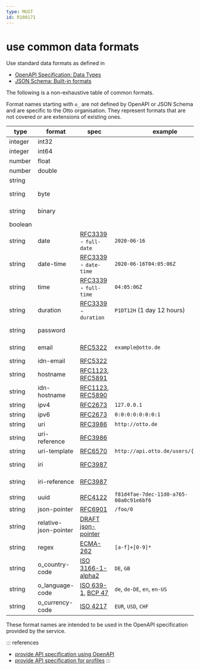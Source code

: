 ```yaml
---
type: MUST
id: R100171
---
```


# use common data formats

Use standard data formats as defined in

- [OpenAPI Specification: Data Types](http://spec.openapis.org/oas/v3.0.3#data-types)
- [JSON Schema: Built-in formats](https://json-schema.org/draft/2019-09/json-schema-validation.html#rfc.section.7.3)

The following is a non-exhaustive table of common formats.

Format names starting with `o_` are not defined by OpenAPI or JSON Schema and are specific to the Otto organisation.
They represent formats that are not covered or are extensions of existing ones.

| type    | format                | spec                                   | example                                | comment                         |
| ------- | --------------------- | -------------------------------------- | -------------------------------------- | ------------------------------- |
| integer | int32                 |                                        |                                        | signed 32 bits                  |
| integer | int64                 |                                        |                                        |                                 | signed 64 bits (a.k.a long) |
| number  | float                 |                                        |                                        |                                 |
| number  | double                |                                        |                                        |                                 |
| string  |                       |                                        |                                        |                                 |
| string  | byte                  |                                        |                                        | base64 encoded characters       |
| string  | binary                |                                        |                                        | any sequence of octets          |
| boolean |                       |                                        |                                        |                                 |
| string  | date                  | [RFC3339] - `full-date`                | `2020-06-16`                           | see also [date rule][rule-date] |
| string  | date-time             | [RFC3339] - `date-time`                | `2020-06-16T04:05:06Z`                 | see also [date rule][rule-date] |
| string  | time                  | [RFC3339] - `full-time`                | `04:05:06Z`                            | see also [date rule][rule-date] |
| string  | duration              | [RFC3339] - `duration`                 | `P1DT12H` (1 day 12 hours)             |                                 |
| string  | password              |                                        |                                        | a hint for processing/display   |
| string  | email                 | [RFC5322][rfc5322]                     | `example@otto.de`                      | internationalized email         |
| string  | idn-email             | [RFC5322][rfc5322]                     |                                        |                                 |
| string  | hostname              | [RFC1123][rfc1123], [RFC5891][rfc5891] |                                        | internationalized hostname      |
| string  | idn-hostname          | [RFC1123][rfc1123], [RFC5890][rfc5890] |                                        |                                 |
| string  | ipv4                  | [RFC2673][rfc2673]                     | `127.0.0.1`                            |                                 |
| string  | ipv6                  | [RFC2673][rfc2673]                     | `0:0:0:0:0:0:0:1`                      |                                 |
| string  | uri                   | [RFC3986][rfc3986]                     | `http://otto.de`                       |                                 |
| string  | uri-reference         | [RFC3986][rfc3986]                     |                                        |                                 |
| string  | uri-template          | [RFC6570][rfc6570]                     | `http://api.otto.de/users/{userId}`    |                                 |
| string  | iri                   | [RFC3987][rfc3987]                     |                                        | internationalized uri           |
| string  | iri-reference         | [RFC3987][rfc3987]                     |                                        | internationalized uri-reference |
| string  | uuid                  | [RFC4122][rfc4122]                     | `f81d4fae-7dec-11d0-a765-00a0c91e6bf6` |                                 |
| string  | json-pointer          | [RFC6901][rfc6901]                     | `/foo/0`                               |                                 |
| string  | relative-json-pointer | [DRAFT json-pointer][json-pointer]     |                                        |                                 |
| string  | regex                 | [ECMA-262][ecma-262]                   | `[a-f]+[0-9]*`                         |                                 |
| string  | o_country-code        | [ISO 3166-1-alpha2][iso3166-1-alpha2]  | `DE`, `GB`                             |                                 |
| string  | o_language-code       | [ISO 639-1][iso639-1], [BCP 47][bcp47] | `de`, `de-DE`, `en`, `en-US`           |                                 |
| string  | o_currency-code       | [ISO 4217][iso4217]                    | `EUR`, `USD`, `CHF`                    |                                 |

These format names are intended to be used in the OpenAPI specification provided by the service.

::: references

- [provide API specification using OpenAPI](./../010_general-guidelines/1030_must-provide-api-specification-using-openapi.md)
- [provide API specification for profiles](./../050_hypermedia/4030_must-provide-openapi-spec-for-profiles.md)
  :::

[rule-date]: ./5020_must-use-common-date-format.md
[rfc3339]: https://tools.ietf.org/html/rfc3339#section-5.6
[rfc5322]: https://tools.ietf.org/html/rfc5322#section-3.4.1
[rfc6531]: https://tools.ietf.org/html/rfc6531
[rfc1123]: https://tools.ietf.org/html/rfc1123#section-2.1
[rfc5891]: https://tools.ietf.org/html/rfc5891#section-4.4
[rfc5890]: https://tools.ietf.org/html/rfc5890#section-2.3.2.3
[rfc2673]: https://tools.ietf.org/html/rfc2673#section-3.2
[rfc3986]: https://tools.ietf.org/html/rfc3986
[rfc3987]: https://tools.ietf.org/html/rfc3987
[rfc6901]: https://tools.ietf.org/html/rfc6901#section-5
[json-pointer]: https://tools.ietf.org/html/draft-handrews-relative-json-pointer-02
[ecma-262]: https://www.ecma-international.org/publications/files/ECMA-ST/Ecma-262.pdf
[rfc6570]: https://tools.ietf.org/html/rfc6570
[rfc4122]: https://tools.ietf.org/html/rfc4122
[iso3166-1-alpha2]: https://www.iso.org/iso-3166-country-codes.html
[iso639-1]: https://www.loc.gov/standards/iso639-2/php/English_list.php
[bcp47]: https://tools.ietf.org/html/bcp47
[iso4217]: https://www.currency-iso.org/en/home/tables/table-a1.html
